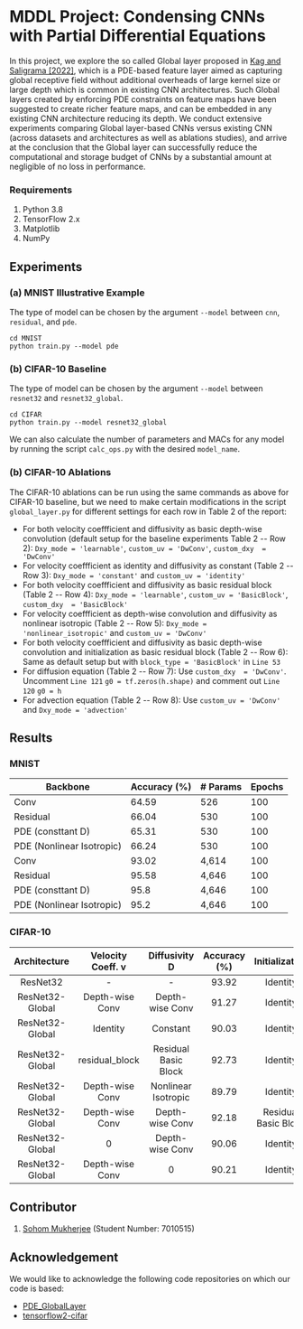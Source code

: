 # MDDL Project: Condensing CNNs with Partial Differential Equations

In this project, we explore the so called Global layer proposed in [Kag and Saligrama [2022]](https://openaccess.thecvf.com/content/CVPR2022/papers/Kag_Condensing_CNNs_With_Partial_Differential_Equations_CVPR_2022_paper.pdf), which is a PDE-based feature layer aimed as capturing global receptive field without additional overheads of large kernel size or large depth which is common in existing CNN architectures. Such Global layers created by enforcing PDE constraints on feature maps have been suggested to create richer feature maps, and can be embedded in any existing CNN architecture reducing its depth. We conduct extensive experiments comparing Global layer-based CNNs versus existing CNN (across datasets and architectures as well as ablations studies), and arrive at the conclusion that the Global layer can successfully reduce the computational and storage budget of CNNs by a substantial amount at negligible of no loss in performance.

### Requirements
1. Python 3.8
2. TensorFlow 2.x
2. Matplotlib
3. NumPy

## Experiments

### (a) MNIST Illustrative Example
The type of model can be chosen by the argument `--model` between `cnn`, `residual`, and `pde`.
```
cd MNIST
python train.py --model pde
```

### (b) CIFAR-10 Baseline
The type of model can be chosen by the argument `--model` between `resnet32` and `resnet32_global`.
```
cd CIFAR
python train.py --model resnet32_global
```
We can also calculate the number of parameters and MACs for any model by running the script `calc_ops.py` with the desired `model_name`.

### (b) CIFAR-10 Ablations
The CIFAR-10 ablations can be run using the same commands as above for CIFAR-10 baseline, but we need to make certain modifications in the script `global_layer.py` for different settings for each row in Table 2 of the report: 

- For both velocity coeffficient and diffusivity as basic depth-wise convolution (default setup for the baseline experiments Table 2 -- Row 2): `Dxy_mode = 'learnable'`, `custom_uv = 'DwConv'`, `custom_dxy  = 'DwConv'`
- For velocity coeffficient as identity and diffusivity as constant (Table 2 -- Row 3): `Dxy_mode = 'constant'` and `custom_uv = 'identity'`
- For both velocity coeffficient and diffusivity as basic residual block (Table 2 -- Row 4): `Dxy_mode = 'learnable'`, `custom_uv = 'BasicBlock'`, `custom_dxy  = 'BasicBlock'`
- For velocity coeffficient as depth-wise convolution and diffusivity as nonlinear isotropic (Table 2 -- Row 5): `Dxy_mode = 'nonlinear_isotropic'` and `custom_uv = 'DwConv'`
- For both velocity coeffficient and diffusivity as basic depth-wise convolution and initialization as basic residual block (Table 2 -- Row 6): Same as default setup but with `block_type = 'BasicBlock'` in `Line 53`
- For diffusion equation (Table 2 -- Row 7): Use `custom_dxy  = 'DwConv'`. Uncomment `Line 121` `g0 = tf.zeros(h.shape)` and comment out `Line 120` `g0 = h`
- For advection equation (Table 2 -- Row 8): Use `custom_uv = 'DwConv'` and `Dxy_mode = 'advection'`




## Results

### MNIST
| **Backbone**              | **Accuracy (\%)** | **# Params** | **Epochs** |
|---------------------------|-------------------|--------------|------------|
| Conv                      |             64.59 |          526 |        100 |
| Residual                  |             66.04 |          530 |        100 |
| PDE (consttant D)         |             65.31 |          530 |        100 |
| PDE (Nonlinear Isotropic) |             66.24 |          530 |        100 |
| Conv                      |             93.02 |        4,614 |        100 |
| Residual                  |             95.58 |        4,646 |        100 |
| PDE (consttant D)         |              95.8 |        4,646 |        100 |
| PDE (Nonlinear Isotropic) |              95.2 |        4,646 |        100 |

### CIFAR-10
| **Architecture** | **Velocity Coeff. v** |   **Diffusivity D**  | **Accuracy (\%)** |  **Initialization**  |    **# Params**    | **# MACs** |
|:----------------:|:---------------------:|:--------------------:|:-----------------:|:--------------------:|:------------------:|:----------:|
|     ResNet32     |           -           |           -          |       93.92       |       Identity       |        844K        |     75M    |
|  ResNet32-Global |    Depth-wise Conv    |    Depth-wise Conv   |       91.27       |       Identity       |        163K        |     16M    |
|  ResNet32-Global |        Identity       |       Constant       |       90.03       |       Identity       |        158K        |     14M    |
|  ResNet32-Global |     residual_block    | Residual Basic Block |       92.73       |       Identity       |        550K        |     72M    |
|  ResNet32-Global |    Depth-wise Conv    |  Nonlinear Isotropic |       89.79       |       Identity       |        160K        |     16M    |
|  ResNet32-Global |    Depth-wise Conv    |    Depth-wise Conv   |       92.18       | Residual Basic Block |        261K        |     30M    |
|  ResNet32-Global |           0           |    Depth-wise Conv   |       90.06       |       Identity       | Diffusion Equation |            |
|  ResNet32-Global |    Depth-wise Conv    |           0          |       90.21       |       Identity       | Advection Equation |            |


## Contributor
1. [Sohom Mukherjee](https://github.com/mukherjeesohom) (Student Number: 7010515)


## Acknowledgement
We would like to acknowledge the following code repositories on which our code is based:

- [PDE_GlobalLayer](https://github.com/anilkagak2/PDE_GlobalLayer)
- [tensorflow2-cifar](https://github.com/lionelmessi6410/tensorflow2-cifar)
